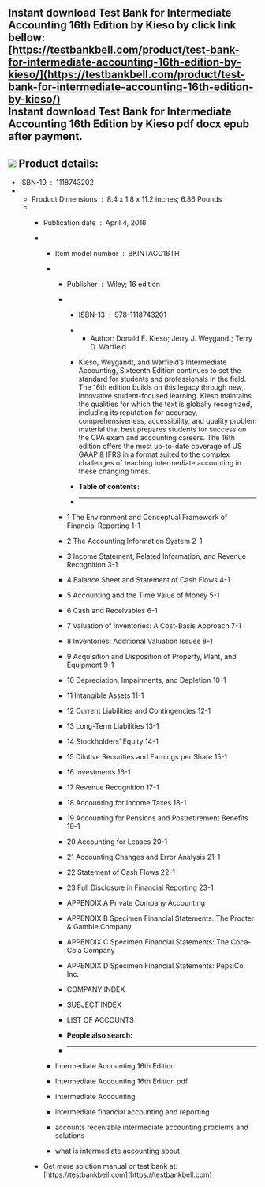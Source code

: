 Instant download **Test Bank for Intermediate Accounting 16th Edition by Kieso** by click link bellow:  
[https://testbankbell.com/product/test-bank-for-intermediate-accounting-16th-edition-by-kieso/](https://testbankbell.com/product/test-bank-for-intermediate-accounting-16th-edition-by-kieso/)  
**Instant download Test Bank for Intermediate Accounting 16th Edition by Kieso pdf docx epub after payment.**
-------------------------------------------------------------------------------------------------------------


![](https://testbankbell.com/wp-content/uploads/2023/05/ehep003384_1_3.jpg)
**Product details:**
--------------------


* ISBN-10 ‏ : ‎ 1118743202
* * Product Dimensions ‏ : ‎ 8.4 x 1.8 x 11.2 inches; 6.86 Pounds
  * * Publication date ‏ : ‎ April 4, 2016
    * * Item model number ‏ : ‎ BKINTACC16TH
      * * Publisher ‏ : ‎ Wiley; 16 edition
        * * ISBN-13 ‏ : ‎ 978-1118743201
          * * Author: Donald E. Kieso; Jerry J. Weygandt; Terry D. Warfield
           
          * Kieso, Weygandt, and Warfield’s Intermediate Accounting, Sixteenth Edition continues to set the standard for students and professionals in the field. The 16th edition builds on this legacy through new, innovative student-focused learning. Kieso maintains the qualities for which the text is globally recognized, including its reputation for accuracy, comprehensiveness, accessibility, and quality problem material that best prepares students for success on the CPA exam and accounting careers. The 16th edition offers the most up-to-date coverage of US GAAP & IFRS in a format suited to the complex challenges of teaching intermediate accounting in these changing times.
          * **Table of contents:**
          * ----------------------
         
        * 1 The Environment and Conceptual Framework of Financial Reporting 1-1
       
        * 2 The Accounting Information System 2-1
       
        * 3 Income Statement, Related Information, and Revenue Recognition 3-1
       
        * 4 Balance Sheet and Statement of Cash Flows 4-1
       
        * 5 Accounting and the Time Value of Money 5-1
       
        * 6 Cash and Receivables 6-1
       
        * 7 Valuation of Inventories: A Cost-Basis Approach 7-1
       
        * 8 Inventories: Additional Valuation Issues 8-1
       
        * 9 Acquisition and Disposition of Property, Plant, and Equipment 9-1
       
        * 10 Depreciation, Impairments, and Depletion 10-1
       
        * 11 Intangible Assets 11-1
       
        * 12 Current Liabilities and Contingencies 12-1
       
        * 13 Long-Term Liabilities 13-1
       
        * 14 Stockholders’ Equity 14-1
       
        * 15 Dilutive Securities and Earnings per Share 15-1
       
        * 16 Investments 16-1
       
        * 17 Revenue Recognition 17-1
       
        * 18 Accounting for Income Taxes 18-1
       
        * 19 Accounting for Pensions and Postretirement Benefits 19-1
       
        * 20 Accounting for Leases 20-1
       
        * 21 Accounting Changes and Error Analysis 21-1
       
        * 22 Statement of Cash Flows 22-1
       
        * 23 Full Disclosure in Financial Reporting 23-1
       
        * APPENDIX A Private Company Accounting
       
        * APPENDIX B Specimen Financial Statements: The Procter & Gamble Company
       
        * APPENDIX C Specimen Financial Statements: The Coca-Cola Company
       
        * APPENDIX D Specimen Financial Statements: PepsiCo, Inc.
       
        * COMPANY INDEX
       
        * SUBJECT INDEX
       
        * LIST OF ACCOUNTS
        * **People also search:**
        * -----------------------
       
      * Intermediate Accounting 16th Edition
     
      * Intermediate Accounting 16th Edition pdf
     
      * Intermediate Accounting
     
      * intermediate financial accounting and reporting
     
      * accounts receivable intermediate accounting problems and solutions
     
      * what is intermediate accounting about
     
    *  Get more solution manual or test bank at: [https://testbankbell.com](https://testbankbell.com)

